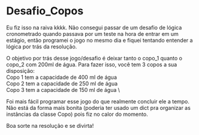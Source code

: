 # Desafio_Copos
Eu fiz isso na raiva kkkk. Não consegui passar de um desafio de lógica cronometrado quando passava por um teste na hora de entrar em um estágio, então programei o jogo no mesmo dia e fiquei tentando entender a lógica por trás da resolução.

O objetivo por trás desse jogo/desafio é deixar tanto o copo_1 quanto o copo_2 com 200ml de água. Para fazer isso, você tem 3 copos a sua disposição: \
Copo 1 tem a capacidade de 400 ml de água \
Copo 2 tem a capacidade de 250 ml de água \
Copo 3 tem a capacidade de 150 ml de água \

Foi mais fácil programar esse jogo do que realmente concluir ele a tempo. Não está da forma mais bonita (poderia ter usado um dict pra organizar as instâncias da classe Copo) pois fiz no calor do momento.

Boa sorte na resolução e se divirta!
